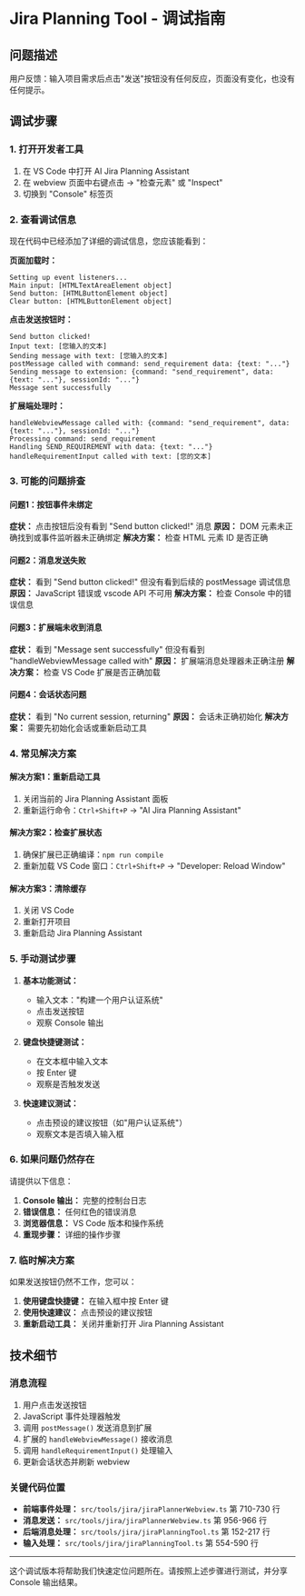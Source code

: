 # Jira Planning Tool - 调试指南

## 问题描述
用户反馈：输入项目需求后点击"发送"按钮没有任何反应，页面没有变化，也没有任何提示。

## 调试步骤

### 1. 打开开发者工具
1. 在 VS Code 中打开 AI Jira Planning Assistant
2. 在 webview 页面中右键点击 -> "检查元素" 或 "Inspect"
3. 切换到 "Console" 标签页

### 2. 查看调试信息
现在代码中已经添加了详细的调试信息，您应该能看到：

**页面加载时：**
```
Setting up event listeners...
Main input: [HTMLTextAreaElement object]
Send button: [HTMLButtonElement object]
Clear button: [HTMLButtonElement object]
```

**点击发送按钮时：**
```
Send button clicked!
Input text: [您输入的文本]
Sending message with text: [您输入的文本]
postMessage called with command: send_requirement data: {text: "..."}
Sending message to extension: {command: "send_requirement", data: {text: "..."}, sessionId: "..."}
Message sent successfully
```

**扩展端处理时：**
```
handleWebviewMessage called with: {command: "send_requirement", data: {text: "..."}, sessionId: "..."}
Processing command: send_requirement
Handling SEND_REQUIREMENT with data: {text: "..."}
handleRequirementInput called with text: [您的文本]
```

### 3. 可能的问题排查

#### 问题1：按钮事件未绑定
**症状：** 点击按钮后没有看到 "Send button clicked!" 消息
**原因：** DOM 元素未正确找到或事件监听器未正确绑定
**解决方案：** 检查 HTML 元素 ID 是否正确

#### 问题2：消息发送失败
**症状：** 看到 "Send button clicked!" 但没有看到后续的 postMessage 调试信息
**原因：** JavaScript 错误或 vscode API 不可用
**解决方案：** 检查 Console 中的错误信息

#### 问题3：扩展端未收到消息
**症状：** 看到 "Message sent successfully" 但没有看到 "handleWebviewMessage called with"
**原因：** 扩展端消息处理器未正确注册
**解决方案：** 检查 VS Code 扩展是否正确加载

#### 问题4：会话状态问题
**症状：** 看到 "No current session, returning"
**原因：** 会话未正确初始化
**解决方案：** 需要先初始化会话或重新启动工具

### 4. 常见解决方案

#### 解决方案1：重新启动工具
1. 关闭当前的 Jira Planning Assistant 面板
2. 重新运行命令：`Ctrl+Shift+P` -> "AI Jira Planning Assistant"

#### 解决方案2：检查扩展状态
1. 确保扩展已正确编译：`npm run compile`
2. 重新加载 VS Code 窗口：`Ctrl+Shift+P` -> "Developer: Reload Window"

#### 解决方案3：清除缓存
1. 关闭 VS Code
2. 重新打开项目
3. 重新启动 Jira Planning Assistant

### 5. 手动测试步骤

1. **基本功能测试：**
   - 输入文本："构建一个用户认证系统"
   - 点击发送按钮
   - 观察 Console 输出

2. **键盘快捷键测试：**
   - 在文本框中输入文本
   - 按 Enter 键
   - 观察是否触发发送

3. **快速建议测试：**
   - 点击预设的建议按钮（如"用户认证系统"）
   - 观察文本是否填入输入框

### 6. 如果问题仍然存在

请提供以下信息：

1. **Console 输出：** 完整的控制台日志
2. **错误信息：** 任何红色的错误消息
3. **浏览器信息：** VS Code 版本和操作系统
4. **重现步骤：** 详细的操作步骤

### 7. 临时解决方案

如果发送按钮仍然不工作，您可以：

1. **使用键盘快捷键：** 在输入框中按 Enter 键
2. **使用快速建议：** 点击预设的建议按钮
3. **重新启动工具：** 关闭并重新打开 Jira Planning Assistant

## 技术细节

### 消息流程
1. 用户点击发送按钮
2. JavaScript 事件处理器触发
3. 调用 `postMessage()` 发送消息到扩展
4. 扩展的 `handleWebviewMessage()` 接收消息
5. 调用 `handleRequirementInput()` 处理输入
6. 更新会话状态并刷新 webview

### 关键代码位置
- **前端事件处理：** `src/tools/jira/jiraPlannerWebview.ts` 第 710-730 行
- **消息发送：** `src/tools/jira/jiraPlannerWebview.ts` 第 956-966 行
- **后端消息处理：** `src/tools/jira/jiraPlanningTool.ts` 第 152-217 行
- **输入处理：** `src/tools/jira/jiraPlanningTool.ts` 第 554-590 行

---

这个调试版本将帮助我们快速定位问题所在。请按照上述步骤进行测试，并分享 Console 输出结果。 